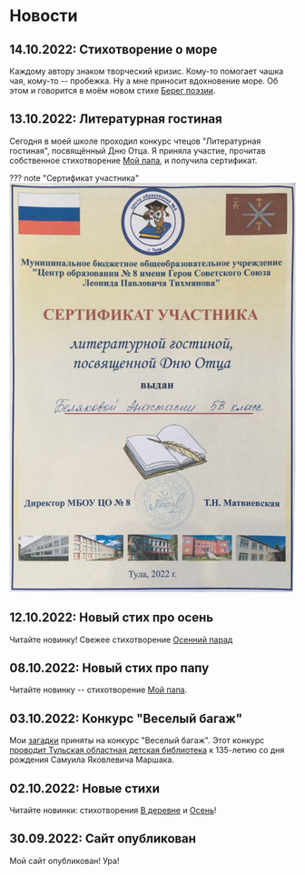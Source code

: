 # Новости

## 14.10.2022: Стихотворение о море

Каждому автору знаком творческий кризис. Кому-то помогает чашка чая, кому-то -- пробежка. Ну а мне приносит вдохновение море. Об этом и говорится в моём новом стихе [Берег поэзии](poems/coast-of-poetry.md).

## 13.10.2022: Литературная гостиная 

Сегодня в моей школе проходил конкурс чтецов "Литературная гостиная", посвящённый Дню Отца. Я приняла участие, прочитав собственное стихотворение [Мой папа](poems/my-dad.md), и получила сертификат.

??? note "Сертификат участника"
    ![Сертификат участника Литературной гостиной](images/sertificate.jpg)

## 12.10.2022: Новый стих про осень

Читайте новинку! Свежее стихотворение [Осенний парад](poems/autumn-parade.md)

## 08.10.2022: Новый стих про папу

Читайте новинку -- стихотворение [Мой папа](poems/my-dad.md).

## 03.10.2022: Конкурс "Веселый багаж"

Мои [загадки](riddles.md) приняты на конкурс "Веселый багаж". Этот конкурс [проводит Тульская областная детская библиотека](https://tulaodb.ru/news/?ELEMENT_ID=10206) к 135-летию со дня рождения Самуила Яковлевича Маршака.

## 02.10.2022: Новые стихи

Читайте новинки: стихотворения [В деревне](poems/country.md)  и [Осень](poems/autumn.md)!

## 30.09.2022: Сайт опубликован

Мой сайт опубликован! Ура!
